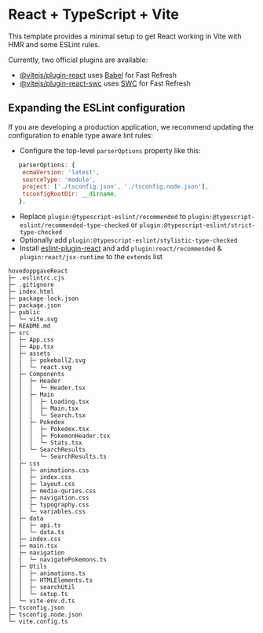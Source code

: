 # React + TypeScript + Vite

This template provides a minimal setup to get React working in Vite with HMR and some ESLint rules.

Currently, two official plugins are available:

-   [@vitejs/plugin-react](https://github.com/vitejs/vite-plugin-react/blob/main/packages/plugin-react/README.md) uses [Babel](https://babeljs.io/) for Fast Refresh
-   [@vitejs/plugin-react-swc](https://github.com/vitejs/vite-plugin-react-swc) uses [SWC](https://swc.rs/) for Fast Refresh

## Expanding the ESLint configuration

If you are developing a production application, we recommend updating the configuration to enable type aware lint rules:

-   Configure the top-level `parserOptions` property like this:

```js
   parserOptions: {
    ecmaVersion: 'latest',
    sourceType: 'module',
    project: ['./tsconfig.json', './tsconfig.node.json'],
    tsconfigRootDir: __dirname,
   },
```

-   Replace `plugin:@typescript-eslint/recommended` to `plugin:@typescript-eslint/recommended-type-checked` or `plugin:@typescript-eslint/strict-type-checked`
-   Optionally add `plugin:@typescript-eslint/stylistic-type-checked`
-   Install [eslint-plugin-react](https://github.com/jsx-eslint/eslint-plugin-react) and add `plugin:react/recommended` & `plugin:react/jsx-runtime` to the `extends` list

```
hovedoppgaveReact
├─ .eslintrc.cjs
├─ .gitignore
├─ index.html
├─ package-lock.json
├─ package.json
├─ public
│  └─ vite.svg
├─ README.md
├─ src
│  ├─ App.css
│  ├─ App.tsx
│  ├─ assets
│  │  ├─ pokeball2.svg
│  │  └─ react.svg
│  ├─ Components
│  │  ├─ Header
│  │  │  └─ Header.tsx
│  │  ├─ Main
│  │  │  ├─ Loading.tsx
│  │  │  ├─ Main.tsx
│  │  │  └─ Search.tsx
│  │  ├─ Pokedex
│  │  │  ├─ Pokedex.tsx
│  │  │  ├─ PokemonHeader.tsx
│  │  │  └─ Stats.tsx
│  │  └─ SearchResults
│  │     └─ SearchResults.ts
│  ├─ css
│  │  ├─ animations.css
│  │  ├─ index.css
│  │  ├─ layout.css
│  │  ├─ media-quries.css
│  │  ├─ navigation.css
│  │  ├─ typography.css
│  │  └─ variables.css
│  ├─ data
│  │  ├─ api.ts
│  │  └─ data.ts
│  ├─ index.css
│  ├─ main.tsx
│  ├─ navigation
│  │  └─ navigatePokemons.ts
│  ├─ Utils
│  │  ├─ animations.ts
│  │  ├─ HTMLElements.ts
│  │  ├─ searchUtil
│  │  └─ setup.ts
│  └─ vite-env.d.ts
├─ tsconfig.json
├─ tsconfig.node.json
└─ vite.config.ts

```